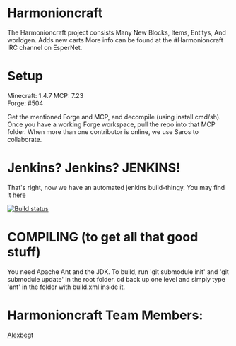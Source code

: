 Harmonioncraft
===================
The Harmonioncraft project consists Many New Blocks, Items, Entitys, And worldgen. Adds new carts More info can be found at the #Harmonioncraft IRC channel on EsperNet.

Setup
=====
Minecraft: 1.4.7 
MCP: 7.23  
Forge: #504

Get the mentioned Forge and MCP, and decompile (using install.cmd/sh). Once you have a working Forge workspace, pull the repo into that MCP folder.
When more than one contributor is online, we use Saros to collaborate.

Jenkins? Jenkins? JENKINS!
==========================

That's right, now we have an automated jenkins build-thingy.
You may find it [here](http://jenkins.bukkitforge.com:8080/job/Harmonioncraft)

[![Build status](http://jenkins.bukkitforge.com:8080/job/Harmonioncraft/badge/icon)](http://jenkins.bukkitforge.com:8080/job/Harmonioncraft/)

COMPILING (to get all that good stuff)
=======================

You need Apache Ant and the JDK. To build, run 'git submodule init' and 'git submodule update' in the root folder.
cd back up one level and simply type 'ant' in the folder with build.xml inside it.

Harmonioncraft Team Members:
================
<a href="https://github.com/alexbegt">Alexbegt</a>  